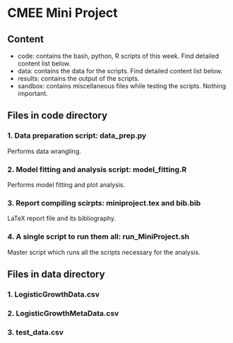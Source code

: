 # CMEE Mini Project
## Content
* code: contains the bash, python, R scripts of this week. Find detailed content list below. 
* data: contains the data for the scripts. Find detailed content list below.
* results: contains the output of the scripts.
* sandbox: contains miscellaneous files while testing the scripts. Nothing important.

## Files in code directory

### 1. Data preparation script: data_prep.py

Performs data wrangling.

### 2. Model fitting and analysis script: model_fitting.R

Performs model fitting and plot analysis. 

### 3. Report compiling scirpts: miniproject.tex and bib.bib

LaTeX report file and its bibliography.

### 4. A single script to run them all: run_MiniProject.sh

Master script which runs all the scripts necessary for the analysis.

## Files in data directory

### 1. LogisticGrowthData.csv
### 2. LogisticGrowthMetaData.csv
### 3. test_data.csv
